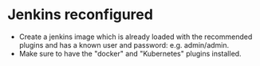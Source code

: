 # Jenkins reconfigured

* Create a jenkins image which is already loaded with the recommended plugins
and has a known user and password: e.g. admin/admin.
* Make sure to have the "docker" and "Kubernetes" plugins installed.
